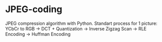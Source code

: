 # JPEG-coding
JPEG compression algorithm with Python. Standart process for 1 picture: YCbCr to RGB → DCT + Quantization → Inverse Zigzag Scan → RLE Encoding → Huffman Encoding
